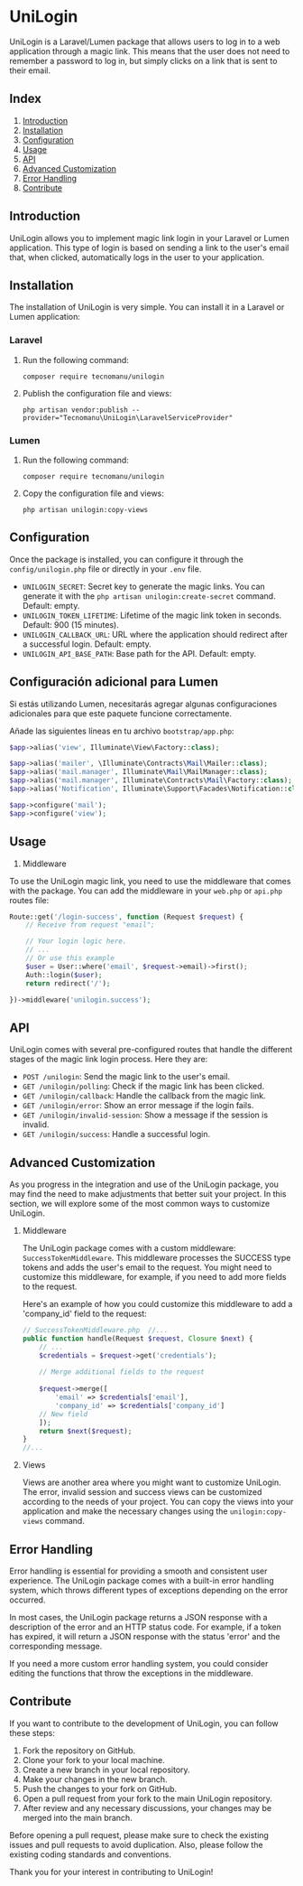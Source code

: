 # UniLogin

UniLogin is a Laravel/Lumen package that allows users to log in to a web application through a magic link. This means that the user does not need to remember a password to log in, but simply clicks on a link that is sent to their email.

## Index

1. [Introduction](#introduction)
2. [Installation](#installation)
3. [Configuration](#configuration)
4. [Usage](#usage)
5. [API](#api)
6. [Advanced Customization](#advanced-customization)
7. [Error Handling](#error-handling)
8. [Contribute](#contribute)

## Introduction

UniLogin allows you to implement magic link login in your Laravel or Lumen application. This type of login is based on sending a link to the user's email that, when clicked, automatically logs in the user to your application.

## Installation

The installation of UniLogin is very simple. You can install it in a Laravel or Lumen application:

### Laravel

1. Run the following command:

   `composer require tecnomanu/unilogin`

2.  Publish the configuration file and views:
    
    `php artisan vendor:publish --provider="Tecnomanu\UniLogin\LaravelServiceProvider"`

### Lumen

1.  Run the following command:
    
    `composer require tecnomanu/unilogin`
    
2.  Copy the configuration file and views:
    
    `php artisan unilogin:copy-views`

Configuration
-------------

Once the package is installed, you can configure it through the `config/unilogin.php` file or directly in your `.env` file.

*   `UNILOGIN_SECRET`: Secret key to generate the magic links. You can generate it with the `php artisan unilogin:create-secret` command. Default: empty.
*   `UNILOGIN_TOKEN_LIFETIME`: Lifetime of the magic link token in seconds. Default: 900 (15 minutes).
*   `UNILOGIN_CALLBACK_URL`: URL where the application should redirect after a successful login. Default: empty.
*   `UNILOGIN_API_BASE_PATH`: Base path for the API. Default: empty.


## Configuración adicional para Lumen

Si estás utilizando Lumen, necesitarás agregar algunas configuraciones adicionales para que este paquete funcione correctamente.

Añade las siguientes líneas en tu archivo `bootstrap/app.php`:

```php
$app->alias('view', Illuminate\View\Factory::class);

$app->alias('mailer', \Illuminate\Contracts\Mail\Mailer::class);
$app->alias('mail.manager', Illuminate\Mail\MailManager::class);
$app->alias('mail.manager', Illuminate\Contracts\Mail\Factory::class);
$app->alias('Notification', Illuminate\Support\Facades\Notification::class);

$app->configure('mail');
$app->configure('view');
```

Usage
-----

1.  Middleware

To use the UniLogin magic link, you need to use the middleware that comes with the package. You can add the middleware in your `web.php` or `api.php` routes file:

```php
Route::get('/login-success', function (Request $request) {     
    // Receive from request "email";

    // Your login logic here. 
    // ...
    // Or use this example
    $user = User::where('email', $request->email)->first();
    Auth::login($user);
    return redirect('/');

})->middleware('unilogin.success');
```

API
---

UniLogin comes with several pre-configured routes that handle the different stages of the magic link login process. Here they are:

*   `POST /unilogin`: Send the magic link to the user's email.
*   `GET /unilogin/polling`: Check if the magic link has been clicked.
*   `GET /unilogin/callback`: Handle the callback from the magic link.
*   `GET /unilogin/error`: Show an error message if the login fails.
*   `GET /unilogin/invalid-session`: Show a message if the session is invalid.
*   `GET /unilogin/success`: Handle a successful login.

Advanced Customization
----------------------

As you progress in the integration and use of the UniLogin package, you may find the need to make adjustments that better suit your project. In this section, we will explore some of the most common ways to customize UniLogin.

1.  Middleware
    
    The UniLogin package comes with a custom middleware: `SuccessTokenMiddleware`. This middleware processes the SUCCESS type tokens and adds the user's email to the request. You might need to customize this middleware, for example, if you need to add more fields to the request.
    
    Here's an example of how you could customize this middleware to add a 'company\_id' field to the request:
    
    ```php
    // SuccessTokenMiddleware.php  //... 
    public function handle(Request $request, Closure $next) {     
        // ...     
        $credentials = $request->get('credentials');      
        
        // Merge additional fields to the request     
        
        $request->merge([
            'email' => $credentials['email'], 
            'company_id' => $credentials['company_id'] 
        // New field     
        ]);          
        return $next($request); 
    } 
    //...
    ```
    
2.  Views
    
    Views are another area where you might want to customize UniLogin. The error, invalid session and success views can be customized according to the needs of your project. You can copy the views into your application and make the necessary changes using the `unilogin:copy-views` command.
    

Error Handling
--------------

Error handling is essential for providing a smooth and consistent user experience. The UniLogin package comes with a built-in error handling system, which throws different types of exceptions depending on the error occurred.

In most cases, the UniLogin package returns a JSON response with a description of the error and an HTTP status code. For example, if a token has expired, it will return a JSON response with the status 'error' and the corresponding message.

If you need a more custom error handling system, you could consider editing the functions that throw the exceptions in the middleware.

Contribute
----------

If you want to contribute to the development of UniLogin, you can follow these steps:

1.  Fork the repository on GitHub.
2.  Clone your fork to your local machine.
3.  Create a new branch in your local repository.
4.  Make your changes in the new branch.
5.  Push the changes to your fork on GitHub.
6.  Open a pull request from your fork to the main UniLogin repository.
7.  After review and any necessary discussions, your changes may be merged into the main branch.

Before opening a pull request, please make sure to check the existing issues and pull requests to avoid duplication. Also, please follow the existing coding standards and conventions.

Thank you for your interest in contributing to UniLogin!